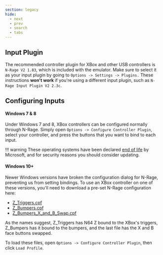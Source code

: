 ```yaml
---
section: legacy
hide:
  - next
  - prev
  - search
  - tabs
---
```


## Input Plugin

The recommended controller plugin for XBox and other USB controllers is `N-Rage V2 1.83`, which is included with the emulator. Make sure to select it as your input plugin by going to `Options -> Settings -> Plugins.` These instructions **won't work** if you're using a different input plugin, such as `N-Rage Input Plugin V2 2.3c`.
## Configuring Inputs

#### Windows 7 & 8
Under Windows 7 and 8, XBox controllers can be configured normally through N-Rage. Simply open `Options -> Configure Controller Plugin`, select your controller, and press the buttons that you want to bind to each input.

!!! warning
    These operating systems have been declared [end of life](https://www.microsoft.com/en-us/windows/end-of-support) by Microsoft, and for security reasons you should consider updating.

#### Windows 10+

Newer Windows versions have broken the configuration dialog for N-Rage, preventing us from setting bindings. To use an XBox controller on one of these versions, you'll need to download a pre-set N-Rage configuration here:

* [Z_Triggers.cpf](/assets/files/Z_Triggers.cpf)
* [Z_Bumpers.cpf](/assets/files/Z_Bumpers.cpf)
* [Z_Bumpers_X_and_B_Swap.cpf](/assets/files/Z_Bumpers_X_and_B_Swap.cpf)

As the names suggest, Z_Triggers has N64 Z bound to the XBox's triggers, Z_Bumpers has it bound to the bumpers, and the last file has the X and B face buttons swapped.

To load these files, open `Options -> Configure Controller Plugin`, then click `Load Profile`.

